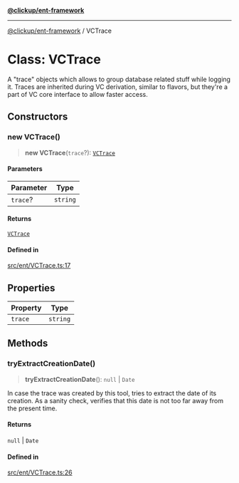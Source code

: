 [**@clickup/ent-framework**](../README.md)

***

[@clickup/ent-framework](../globals.md) / VCTrace

# Class: VCTrace

A "trace" objects which allows to group database related stuff while logging
it. Traces are inherited during VC derivation, similar to flavors, but
they're a part of VC core interface to allow faster access.

## Constructors

### new VCTrace()

> **new VCTrace**(`trace`?): [`VCTrace`](VCTrace.md)

#### Parameters

| Parameter | Type |
| ------ | ------ |
| `trace`? | `string` |

#### Returns

[`VCTrace`](VCTrace.md)

#### Defined in

[src/ent/VCTrace.ts:17](https://github.com/clickup/ent-framework/blob/master/src/ent/VCTrace.ts#L17)

## Properties

| Property | Type |
| ------ | ------ |
| `trace` | `string` |

## Methods

### tryExtractCreationDate()

> **tryExtractCreationDate**(): `null` \| `Date`

In case the trace was created by this tool, tries to extract the date of
its creation. As a sanity check, verifies that this date is not too far
away from the present time.

#### Returns

`null` \| `Date`

#### Defined in

[src/ent/VCTrace.ts:26](https://github.com/clickup/ent-framework/blob/master/src/ent/VCTrace.ts#L26)
